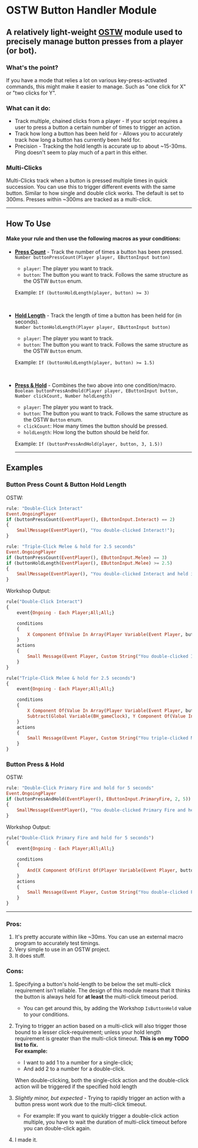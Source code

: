 # OSTW Button Handler Module

## A relatively light-weight [OSTW](https://github.com/ItsDeltin/Overwatch-Script-To-Workshop) module used to precisely manage button presses from a player (or bot).

### What's the point?
If you have a mode that relies a lot on various key-press-activated commands, this might make it easier to manage. Such as "one click for X" or "two clicks for Y".

### What can it do:
- Track multiple, chained clicks from a player - If your script requires a user to press a button a certain number of times to trigger an action.
- Track how long a button has been held for - Allows you to accurately track how long a button has currently been held for.
- Precision - Tracking the hold length is accurate up to about ~15-30ms. Ping doesn't seem to play much of a part in this either.

### Multi-Clicks
Multi-Clicks track when a button is pressed multiple times in quick succession. You can use this to trigger different events with the same button. Similar to how single and double click works. The default is set to 300ms. Presses within ~300ms are tracked as a multi-click.

___

## How To Use

#### Make your rule and then use the following macros as your conditions:

- [<b>Press Count</b>](#button-press-count--button-hold-length) - Track the number of times a button has been pressed.<br>
`Number buttonPressCount(Player player, EButtonInput button)`<br>
  - `player`: The player you want to track.
  - `button`: The button you want to track. Follows the same structure as the OSTW `Button` enum.

  Example: `If (buttonHoldLength(player, button) >= 3)`<br>

<br>

- [<b>Hold Length</b>](#button-press-count--button-hold-length) - Track the length of time a button has been held for (in seconds).<br>
`Number buttonHoldLength(Player player, EButtonInput button)`<br>
  - `player`: The player you want to track.
  - `button`: The button you want to track. Follows the same structure as the OSTW `Button` enum.

  Example: `If (buttonHoldLength(player, button) >= 1.5)`<br>

<br>

- [<b>Press & Hold</b>](#button-press--hold) - Combines the two above into one condition/macro.<br>
`Boolean buttonPressAndHold(Player player, EButtonInput button, Number clickCount, Number holdLength)`<br>
  - `player`: The player you want to track.
  - `button`: The button you want to track. Follows the same structure as the OSTW `Button` enum.
  - `clickCount`: How many times the button should be pressed.
  - `holdLength`: How long the button should be held for.
  

  Example: `If (buttonPressAndHold(player, button, 3, 1.5))`<br>

  ___

## Examples

### Button Press Count & Button Hold Length

OSTW:

```hs
rule: "Double-Click Interact"
Event.OngoingPlayer
if (buttonPressCount(EventPlayer(), EButtonInput.Interact) == 2)
{
    SmallMessage(EventPlayer(), "You double-clicked Interact!");
}

rule: "Triple-Click Melee & hold for 2.5 seconds"
Event.OngoingPlayer
if (buttonPressCount(EventPlayer(), EButtonInput.Melee) == 3)
if (buttonHoldLength(EventPlayer(), EButtonInput.Melee) >= 2.5)
{
    SmallMessage(EventPlayer(), "You double-clicked Interact and held it for 2.5 seconds!");
}
```

Workshop Output:

```hs
rule("Double-Click Interact")
{
    event{Ongoing - Each Player;All;All;}

    conditions
    {
        X Component Of(Value In Array(Player Variable(Event Player, buttonHandler), 5)) == 2;
    }
    actions
    {
        Small Message(Event Player, Custom String("You double-clicked Interact!"));
    }
}

rule("Triple-Click Melee & hold for 2.5 seconds")
{
    event{Ongoing - Each Player;All;All;}

    conditions
    {
        X Component Of(Value In Array(Player Variable(Event Player, buttonHandler), 8)) == 3;
        Subtract(Global Variable(BH_gameClock), Y Component Of(Value In Array(Player Variable(Event Player, buttonHandler), 8))) >= 2.5;
    }
    actions
    {
        Small Message(Event Player, Custom String("You triple-clicked Melee and held it for 2.5 seconds!"));
    }
}
```

### Button Press & Hold

OSTW:

```hs
rule: "Double-Click Primary Fire and hold for 5 seconds"
Event.OngoingPlayer
if (buttonPressAndHold(EventPlayer(), EButtonInput.PrimaryFire, 2, 5))
{
    SmallMessage(EventPlayer(), "You double-clicked Primary Fire and held it for 5 seconds!");
}
```

Workshop Output:

```hs
rule("Double-Click Primary Fire and hold for 5 seconds")
{
    event{Ongoing - Each Player;All;All;}

    conditions
    {
        And(X Component Of(First Of(Player Variable(Event Player, buttonHandler))), Compare(Subtract(Global Variable(BH_gameClock), Y Component Of(First Of(Player Variable(Event Player, buttonHandler)))), >=, 5)) == True;
    }
    actions
    {
        Small Message(Event Player, Custom String("You double-clicked Primary Fire and held it for 5 seconds!"));
    }
}
```

  ___

### Pros:

1. It's pretty accurate within like ~30ms. You can use an external macro program to accurately test timings.
2. Very simple to use in an OSTW project.
2. It does stuff.

### Cons:

1. Specifying a button's hold-length to be below the set multi-click requirement isn't reliable. The design of this module means that it thinks the button is always held for **at least** the multi-click timeout period.
   - You can get around this, by adding the Workshop `IsButtonHeld` value to your conditions.
2. Trying to trigger an action based on a multi-click will also trigger those bound to a lesser click-requirement; unless your hold length requirement is greater than the multi-click timeout. **This is on my TODO list to fix.**<br>
**For example:**
   - I want to add 1 to a number for a single-click;
   - And add 2 to a number for a double-click.
  
   When double-clicking, both the single-click action and the double-click action will be triggered if the specified hold length 

3. *Slightly minor, but expected* - Trying to rapidly trigger an action with a button press wont work due to the multi-click timeout. 
   - For example: If you want to quickly trigger a double-click action multiple, you have to wait the duration of multi-click timeout before you can double-click again.

4. I made it.